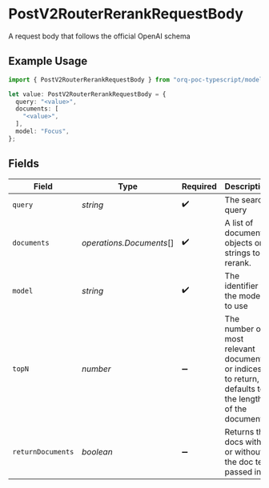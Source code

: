 # PostV2RouterRerankRequestBody

A request body that follows the official OpenAI schema

## Example Usage

```typescript
import { PostV2RouterRerankRequestBody } from "orq-poc-typescript/models/operations";

let value: PostV2RouterRerankRequestBody = {
  query: "<value>",
  documents: [
    "<value>",
  ],
  model: "Focus",
};
```

## Fields

| Field                                                                                               | Type                                                                                                | Required                                                                                            | Description                                                                                         |
| --------------------------------------------------------------------------------------------------- | --------------------------------------------------------------------------------------------------- | --------------------------------------------------------------------------------------------------- | --------------------------------------------------------------------------------------------------- |
| `query`                                                                                             | *string*                                                                                            | :heavy_check_mark:                                                                                  | The search query                                                                                    |
| `documents`                                                                                         | *operations.Documents*[]                                                                            | :heavy_check_mark:                                                                                  | A list of document objects or strings to rerank.                                                    |
| `model`                                                                                             | *string*                                                                                            | :heavy_check_mark:                                                                                  | The identifier of the model to use                                                                  |
| `topN`                                                                                              | *number*                                                                                            | :heavy_minus_sign:                                                                                  | The number of most relevant documents or indices to return, defaults to the length of the documents |
| `returnDocuments`                                                                                   | *boolean*                                                                                           | :heavy_minus_sign:                                                                                  | Returns the docs with or without the doc text passed in                                             |